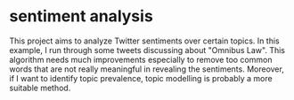 # sentiment analysis
This project aims to analyze Twitter sentiments over certain topics. In this example, I run through some tweets discussing about "Omnibus Law". 
This algorithm needs much improvements especially to remove too common words that are not really meaningful in revealing the sentiments. Moreover, if I want to identify topic prevalence, topic modelling is probably a more suitable method. 
